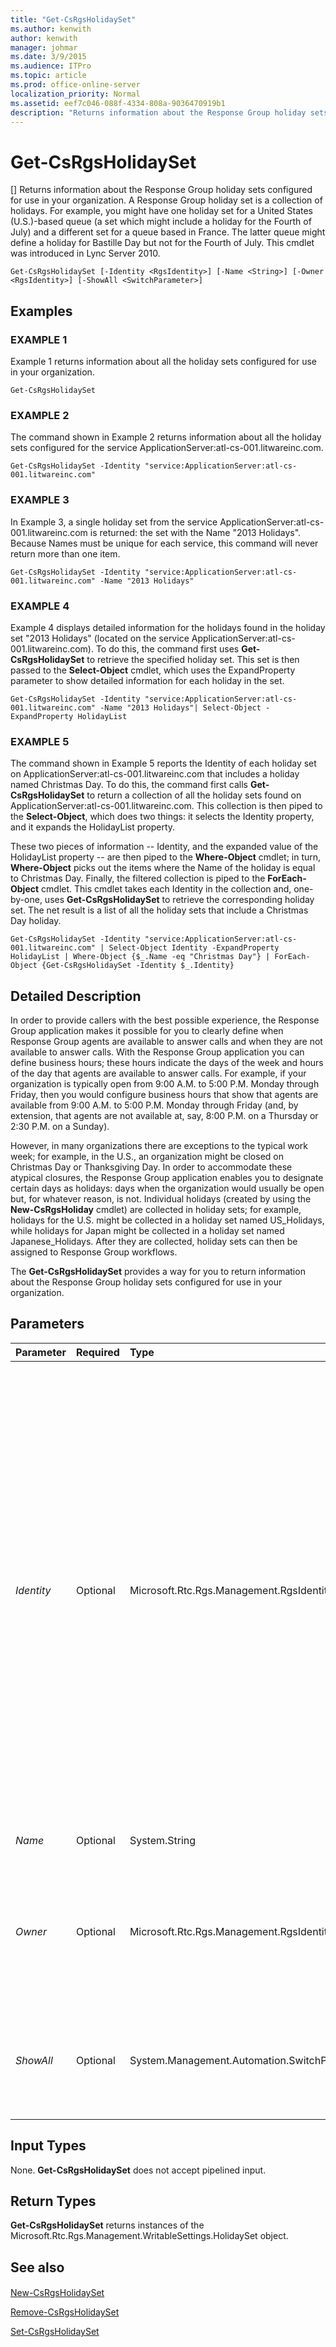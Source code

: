 ```yaml
---
title: "Get-CsRgsHolidaySet"
ms.author: kenwith
author: kenwith
manager: johmar
ms.date: 3/9/2015
ms.audience: ITPro
ms.topic: article
ms.prod: office-online-server
localization_priority: Normal
ms.assetid: eef7c046-088f-4334-808a-9036470919b1
description: "Returns information about the Response Group holiday sets configured for use in your organization. A Response Group holiday set is a collection of holidays. For example, you might have one holiday set for a United States (U.S.)-based queue (a set which might include a holiday for the Fourth of July) and a different set for a queue based in France. The latter queue might define a holiday for Bastille Day but not for the Fourth of July. This cmdlet was introduced in Lync Server 2010."
---
```


# Get-CsRgsHolidaySet
[]
Returns information about the Response Group holiday sets configured for use in your organization. A Response Group holiday set is a collection of holidays. For example, you might have one holiday set for a United States (U.S.)-based queue (a set which might include a holiday for the Fourth of July) and a different set for a queue based in France. The latter queue might define a holiday for Bastille Day but not for the Fourth of July. This cmdlet was introduced in Lync Server 2010.
  
```
Get-CsRgsHolidaySet [-Identity <RgsIdentity>] [-Name <String>] [-Owner <RgsIdentity>] [-ShowAll <SwitchParameter>]
```

## Examples

### EXAMPLE 1

Example 1 returns information about all the holiday sets configured for use in your organization.
  
```
Get-CsRgsHolidaySet
```

### EXAMPLE 2

The command shown in Example 2 returns information about all the holiday sets configured for the service ApplicationServer:atl-cs-001.litwareinc.com.
  
```
Get-CsRgsHolidaySet -Identity "service:ApplicationServer:atl-cs-001.litwareinc.com"
```

### EXAMPLE 3

In Example 3, a single holiday set from the service ApplicationServer:atl-cs-001.litwareinc.com is returned: the set with the Name "2013 Holidays". Because Names must be unique for each service, this command will never return more than one item.
  
```
Get-CsRgsHolidaySet -Identity "service:ApplicationServer:atl-cs-001.litwareinc.com" -Name "2013 Holidays"
```

### EXAMPLE 4

Example 4 displays detailed information for the holidays found in the holiday set "2013 Holidays" (located on the service ApplicationServer:atl-cs-001.litwareinc.com). To do this, the command first uses **Get-CsRgsHolidaySet** to retrieve the specified holiday set. This set is then passed to the **Select-Object** cmdlet, which uses the ExpandProperty parameter to show detailed information for each holiday in the set.
  
```
Get-CsRgsHolidaySet -Identity "service:ApplicationServer:atl-cs-001.litwareinc.com" -Name "2013 Holidays"| Select-Object -ExpandProperty HolidayList
```

### EXAMPLE 5

The command shown in Example 5 reports the Identity of each holiday set on ApplicationServer:atl-cs-001.litwareinc.com that includes a holiday named Christmas Day. To do this, the command first calls **Get-CsRgsHolidaySet** to return a collection of all the holiday sets found on ApplicationServer:atl-cs-001.litwareinc.com. This collection is then piped to the **Select-Object**, which does two things: it selects the Identity property, and it expands the HolidayList property.
  
These two pieces of information -- Identity, and the expanded value of the HolidayList property -- are then piped to the **Where-Object** cmdlet; in turn, **Where-Object** picks out the items where the Name of the holiday is equal to Christmas Day. Finally, the filtered collection is piped to the **ForEach-Object** cmdlet. This cmdlet takes each Identity in the collection and, one-by-one, uses **Get-CsRgsHolidaySet** to retrieve the corresponding holiday set. The net result is a list of all the holiday sets that include a Christmas Day holiday.
  
```
Get-CsRgsHolidaySet -Identity "service:ApplicationServer:atl-cs-001.litwareinc.com" | Select-Object Identity -ExpandProperty HolidayList | Where-Object {$_.Name -eq "Christmas Day"} | ForEach-Object {Get-CsRgsHolidaySet -Identity $_.Identity}
```

## Detailed Description

In order to provide callers with the best possible experience, the Response Group application makes it possible for you to clearly define when Response Group agents are available to answer calls and when they are not available to answer calls. With the Response Group application you can define business hours; these hours indicate the days of the week and hours of the day that agents are available to answer calls. For example, if your organization is typically open from 9:00 A.M. to 5:00 P.M. Monday through Friday, then you would configure business hours that show that agents are available from 9:00 A.M. to 5:00 P.M. Monday through Friday (and, by extension, that agents are not available at, say, 8:00 P.M. on a Thursday or 2:30 P.M. on a Sunday).
  
However, in many organizations there are exceptions to the typical work week; for example, in the U.S., an organization might be closed on Christmas Day or Thanksgiving Day. In order to accommodate these atypical closures, the Response Group application enables you to designate certain days as holidays: days when the organization would usually be open but, for whatever reason, is not. Individual holidays (created by using the **New-CsRgsHoliday** cmdlet) are collected in holiday sets; for example, holidays for the U.S. might be collected in a holiday set named US_Holidays, while holidays for Japan might be collected in a holiday set named Japanese_Holidays. After they are collected, holiday sets can then be assigned to Response Group workflows.
  
The **Get-CsRgsHolidaySet** provides a way for you to return information about the Response Group holiday sets configured for use in your organization.
  
## Parameters

|**Parameter**|**Required**|**Type**|**Description**|
|:-----|:-----|:-----|:-----|
| _Identity_ <br/> |Optional  <br/> |Microsoft.Rtc.Rgs.Management.RgsIdentity  <br/> |Represents either the Identity of the service where the holiday set is hosted or the full Identity of the holiday set. If you specify the service Identity (for example, service:ApplicationServer:atl-cs-001.litwareinc.com), then all the holiday sets hosted on that service will be returned. If you specify the Identity of the holiday set, then only the specified set will be returned. Note that the Identity of a holiday set consists of the service Identity followed by a globally unique identifier (GUID); for example:  `service:ApplicationServer:atl-cs-001.litwareinc.com/1987d3c2-4544-489d-bbe3-59f79f530a83`.  <br/> An alternate way to return a single holiday set is to specify the service Identity, and then include the Name parameter and the holiday set name. That enables you to retrieve a specific holiday set without having to know the GUID assigned to that set.  <br/> If called without any parameters, **Get-CsRgsHolidaySet** returns a collection of all the holiday sets configured for use in your organization. <br/> |
| _Name_ <br/> |Optional  <br/> |System.String  <br/> |Unique name given to the holiday set at the time the set was created.  <br/> |
| _Owner_ <br/> |Optional  <br/> |Microsoft.Rtc.Rgs.Management.RgsIdentity  <br/> |Fully qualified domain name of the pool that "owns" the holiday set. The Owner pool ID and the Pool ID of a holiday set are typically the same. However, if a holiday set needs to temporarily be moved (perhaps in a disaster recovery procedure) then the Pool ID will change. However, the Owner ID will continue to point to the original pool.  <br/> |
| _ShowAll_ <br/> |Optional  <br/> |System.Management.Automation.SwitchParameter  <br/> |When present, shows all the Response Group holiday sets, including those sets where the Owner pool ID and the Pool ID are different. By default, Get-CsRgsHolidaySet only returns information about agent sets where the Owner pool ID and the Pool ID are identical.  <br/> |
   
## Input Types

None. **Get-CsRgsHolidaySet** does not accept pipelined input.
  
## Return Types

 **Get-CsRgsHolidaySet** returns instances of the Microsoft.Rtc.Rgs.Management.WritableSettings.HolidaySet object.
  
## See also

#### 

[New-CsRgsHolidaySet](new-csrgsholidayset.md)
  
[Remove-CsRgsHolidaySet](remove-csrgsholidayset.md)
  
[Set-CsRgsHolidaySet](set-csrgsholidayset.md)

